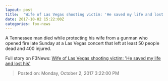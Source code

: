 ```yaml
---
layout: post
title:  "Wife of Las Vegas shooting victim: 'He saved my life and lost his'"
date: 2017-10-02 15:22:00Z
categories: fox-news
---
```


A Tennessee man died while protecting his wife from a gunman who opened fire late Sunday at a Las Vegas concert that left at least 50 people dead and 400 injured.


Full story on F3News: [Wife of Las Vegas shooting victim: 'He saved my life and lost his'](http://www.f3nws.com/n/kFnR3C)

> Posted on: Monday, October 2, 2017 3:22:00 PM
